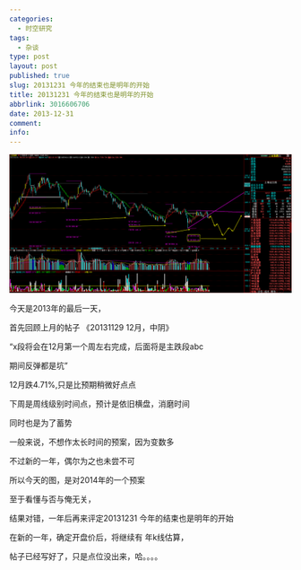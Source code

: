 ```yaml
---
categories:
  - 时空研究
tags:
  - 杂谈
type: post
layout: post
published: true
slug: 20131231 今年的结束也是明年的开始
title: 20131231 今年的结束也是明年的开始
abbrlink: 3016606706
date: 2013-12-31
comment:
info:
---
```

![20131231-0](/images/20131231-0.gif)

今天是2013年的最后一天，

首先回顾上月的帖子 《20131129 12月，中阴》

“x段将会在12月第一个周左右完成，后面将是主跌段abc

期间反弹都是坑”

12月跌4.71%,只是比预期稍微好点点

下周是周线级别时间点，预计是依旧横盘，消磨时间

同时也是为了蓄势

一般来说，不想作太长时间的预案，因为变数多

不过新的一年，偶尔为之也未尝不可

所以今天的图，是对2014年的一个预案

至于看懂与否与俺无关，

结果对错，一年后再来评定20131231 <wbr>今年的结束也是明年的开始

在新的一年，确定开盘价后，将继续有 年k线估算，

帖子已经写好了，只是点位没出来，哈。。。。
